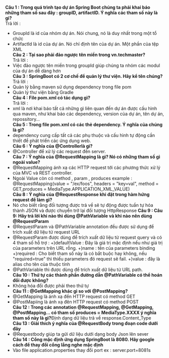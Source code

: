 <b>Câu 1 : Trong quá trình tạo dự án Spring Boot chúng ta phải khai báo những tham số sau đây : groupID, artifactID. Ý nghĩa các tham số này là gì?</b> <br>
Trả lời :<br> 
 - GroupId là id của nhóm dự án. Nói chung, nó là duy nhất trong một tổ chức<br>
 - ArtifactId là id của dự án. Nó chỉ định tên của dự án. Một phần của tệp XML<br>
<b>Câu 2 : Tại sao phải đảo ngược tên miền trong <groupId>vn.techmaster</groupId>?</b> <br>
Trả lời : <br>
- Việc đảo ngược tên miền trong groupId giúp chúng ta nhóm các modul của dự án dễ dàng hơn<br>
<b>Câu 3 : SpringBoot có 2 cơ chế để quản lý thư viện. Hãy kể tên chúng?</b><br>
Trả lời : <br>
- Quản lý bằng maven sử dụng dependency trong file pom
- Quản lý thư viện bằng Gradle<br>
<b> Câu 4 : File pom.xml có tác dụng gì?</b><br>
Trả lời :<br>
- xml là nơi khai báo tất cả những gì liên quan đến dự án được cấu hình qua maven, như khai báo các dependency, version của dự án, tên dự án, repossitory… <br>
<b> Câu 5 : Trong file pom.xml có các thẻ dependency. Ý nghĩa của chúng là gì?</b> <br>
- dependency cung cấp tất cả các phụ thuộc và cấu hình tự động cần thiết để phát triển các ứng dụng web.<br>
<b> Câu 6 : Ý nghĩa của @Controllerlà gì?</b><br>
- @Controller để xử lý các request đến server.<br>
<b> Câu 7 : Ý nghĩa của @RequestMapping là gì? Nó có những tham số gì ngoài value?</b><br>
- @RequestMapping ánh xạ các HTTP request tới các phương thức xử lý của MVC và REST controller.
- Ngoài Value còn có method , param , produces example : @RequestMapping(value = "/ex/foos", headers = "key=val", method = GET,produces = MediaType.APPLICATION_XML_VALUE)<br>
<b> Câu 8 : Ý nghĩa của @RequestResponse khi đặt trong hàm hứng request để làm gì?</b><br>
- Nó cho biết rằng đối tượng được trả về sẽ tự động được tuần tự hóa thành JSON và được chuyển trở lại đối tượng HttpResponse
<b> Câu 9 : Câu 9: Hãy trả lời khi nào thì dùng @PathVariable và khi nào nên dùng @RequestParam </b> <br>
- @RequestParam và @PathVariable annotation đều được sử dụng để trích xuất dữ liệu từ request URL
- @RequestParam được dùng để trích xuất dữ liệu từ request query và có 4 tham số hỗ trợ : +)defaultValue : Đây là giá trị mặc định nếu như giá trị của parameters trên URL rỗng. +)name : tên của parameters binding +)required : Cho biết tham số này là có bắt buộc hay không, nếu "required=true" thì thiếu parameters đó request sẽ fail. +)value : đây là alias cho tên của thuộc tính
- @PathVariable thì được dùng để trích xuất dữ liệu từ URL path.<br>
<b> Câu 10 : Thứ tự các thành phần đường dẫn @PathVariable có thể hoán đổi được không?</b><br>
- Không hóa đổi được phải theo thứ tự <br>
<b> Câu 11 : @GetMapping khác gì so với @PostMapping?</b><br> 
- @GetMapping là ánh xạ đến HTTP request có method GET
- @PostMapiing là ánh xạ đên HTTP request có method POST<br>
<b> Câu 12 : Trong các annotation @RequestMapping, @GetMapping, @PostMapping… có tham số produces = MediaType.XXXX ý nghĩa tham số này là gì?</b>Định dạng dữ liệu trả về response.Content_Type<br>
<b> Câu 13 : Giải thích ý nghĩa của @RequestBody trong đoạn code dưới đây</b><br>
- @Requestbody giúp ta gửi dữ liệu dưới dạng body Json lên sever<br>
<b> Câu 14 : Cổng mặc định ứng dụng SpringBoot là 8080. Hãy google cách để thay đổi cổng lắng nghe mặc định </b><br>
- Vào file application.properties thay đổi port ex : server.port=8081s